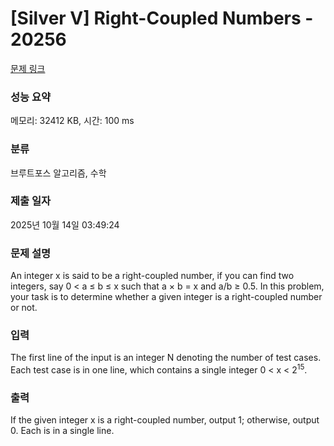 # [Silver V] Right-Coupled Numbers - 20256 

[문제 링크](https://www.acmicpc.net/problem/20256) 

### 성능 요약

메모리: 32412 KB, 시간: 100 ms

### 분류

브루트포스 알고리즘, 수학

### 제출 일자

2025년 10월 14일 03:49:24

### 문제 설명

<p>An integer x is said to be a right-coupled number, if you can find two integers, say 0 < a ≤ b ≤ x such that a × b = x and a/b ≥ 0.5. In this problem, your task is to determine whether a given integer is a right-coupled number or not.</p>

### 입력 

 <p>The first line of the input is an integer N denoting the number of test cases. Each test case is in one line, which contains a single integer 0 < x < 2<sup>15</sup>.</p>

### 출력 

 <p>If the given integer x is a right-coupled number, output 1; otherwise, output 0. Each is in a single line.</p>

